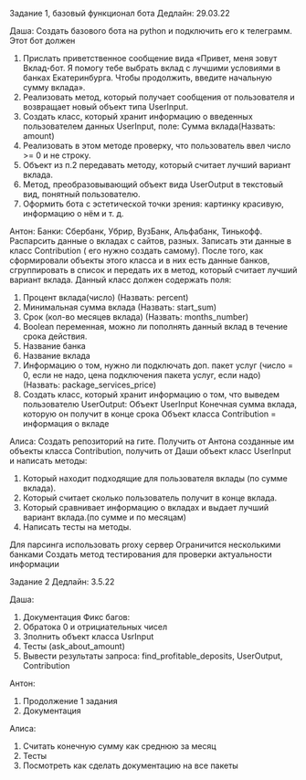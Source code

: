Задание 1, базовый функционал бота
Дедлайн: 29.03.22

Даша:
Создать базового бота на python и подключить его к телеграмм.
Этот бот должен 
1. Прислать приветственное сообщение вида «Привет, меня зовут Вклад-бот. Я помогу тебе выбрать вклад с лучшими условиями в банках Екатеринбурга. Чтобы продолжить, введите начальную сумму вклада».
2. Реализовать метод, который получает сообщения от пользователя и возвращает новый объект типа UserInput. 
3. Создать класс, который хранит информацию о введенных пользователем данных UserInput, поле:
    Сумма вклада(Назвать: amount)
4. Реализовать в этом методе проверку, что пользователь ввел число >= 0 и  не строку.
5. Объект из п.2 передавать методу, который считает лучший вариант вклада.
6. Метод, преобразовывающий объект вида UserOutput в текстовый вид, понятный пользователю.
7. Оформить бота с эстетической точки зрения: картинку красивую, информацию о нём и т. д.

Антон:
Банки: Сбербанк, Убрир, ВузБанк, Альфабанк, Тинькофф.
Распарсить данные о вкладах с сайтов, разных. Записать эти данные в класс Contribution ( его нужно создать самому). После того, как сформировали объекты этого класса и в них есть данные банков, сгруппировать в список и передать их в метод, который считает лучший вариант вклада.
Данный класс должен содержать поля: 
1. Процент вклада(число) (Назвать: percent)
2. Минимальная сумма вклада (Назвать: start_sum)
3. Срок (кол-во месяцев вклада) (Назвать: months_number)
4. Boolean переменная, можно ли пополнять данный вклад в течение срока действия. 
5. Название банка
6. Название вклада
7. Информацию о том, нужно ли подключать доп. пакет услуг (число = 0, если не надо, 
цена подключения пакета услуг, если надо) (Назвать: package_services_price)
8. Создать класс, который хранит информацию о том, что выведем пользователю UserOutput:
    Объект UserInput 
    Конечная сумма вклада, которую он получит в конце срока
    Объект класса Contribution = информация о вкладе

Алиса:
Создать репозиторий на гите.
Получить от Антона созданные им объекты класса Contribution, получить от Даши объект класс UserInput и написать методы:
1. Который находит подходящие для пользователя вклады (по сумме вклада).
2. Который считает сколько пользователь получит в конце вклада.
3. Который сравнивает информацию о вкладах и выдает лучший вариант вклада.(по сумме и по месяцам)
4. Написать тесты на методы.


Для парсинга использовать proxy сервер
Ограничится несколькими банками
Создать метод тестирования для проверки актуальности информации

Задание 2
Дедлайн: 3.5.22

Даша:
1. Документация
Фикс багов:
2. Обратока 0 и отрициательных чисел
3. Зполнить объект класса UsrInput
4. Тесты (ask_about_amount)
5. Вывести результаты запроса: find_profitable_deposits, UserOutput, Contribution

Антон:
1. Продолжение 1 задания
2. Документация

Алиса:
1. Считать конечную сумму как среднюю за месяц
2. Тесты
3. Посмотреть как сделать документацию на все пакеты